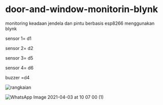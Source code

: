 # door-and-window-monitorin-blynk
monitoring keadaan jendela dan pintu berbasis esp8266 menggunakan blynk


sensor 1= d1 

sensor 2= d2

sensor 3= d5

sensor 4= d6

buzzer =d4

![rangkaian](https://user-images.githubusercontent.com/75739124/113466152-b4261580-9463-11eb-9c41-ac8f267242ce.png)

![WhatsApp Image 2021-04-03 at 10 07 00 (1)](https://user-images.githubusercontent.com/75739124/113466316-0ca9e280-9465-11eb-8f59-29a8434c23b3.jpeg)



